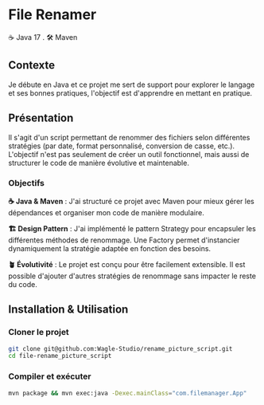 # File Renamer

☕ Java 17 . 🛠️ Maven

## Contexte

Je débute en Java et ce projet me sert de support pour explorer le langage et ses bonnes pratiques, l'objectif est d'apprendre en mettant en pratique.

## Présentation

Il s'agit d'un script permettant de renommer des fichiers selon différentes stratégies (par date, format personnalisé, conversion de casse, etc.).  
L'objectif n'est pas seulement de créer un outil fonctionnel, mais aussi de structurer le code de manière évolutive et maintenable.

### Objectifs

**☕ Java & Maven** : J'ai structuré ce projet avec Maven pour mieux gérer les dépendances et organiser mon code de manière modulaire.

**🏗️ Design Pattern** : J'ai implémenté le pattern Strategy pour encapsuler les différentes méthodes de renommage. Une Factory permet d'instancier dynamiquement la stratégie adaptée en fonction des besoins.

**🪴 Évolutivité** : Le projet est conçu pour être facilement extensible. Il est possible d'ajouter d'autres stratégies de renommage sans impacter le reste du code.

## Installation & Utilisation

### Cloner le projet

```sh
git clone git@github.com:Wagle-Studio/rename_picture_script.git
cd file-rename_picture_script
```

### Compiler et exécuter

```sh
mvn package && mvn exec:java -Dexec.mainClass="com.filemanager.App"
```